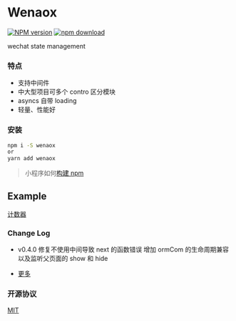 # Wenaox

[![NPM version][npm-image]][npm-url]
[![npm download][download-image]][download-url]

[npm-image]: https://img.shields.io/npm/v/wenaox.svg?style=flat-square
[npm-url]: https://npmjs.org/package/wenaox
[download-image]: https://img.shields.io/npm/dm/wenaox.svg?style=flat-square
[download-url]: https://npmjs.org/package/wenaox
[renaox-url]: https://github.com/cnyballk/renaox
[miniprogram-url]: https://developers.weixin.qq.com/miniprogram/dev/devtools/npm.html?search-key=npm

wechat state management

### 特点

- 支持中间件
- 中大型项目可多个 contro 区分模块
- asyncs 自带 loading
- 轻量、性能好

### 安装

```bash
npm i -S wenaox
or
yarn add wenaox
```

> 小程序如何[构建 npm][miniprogram-url]

## Example

[计数器](https://github.com/cnyballk/wenaox/tree/master/example/count)

### Change Log

- v0.4.0
  修复不使用中间导致 next 的函数错误
  增加 ormCom 的生命周期兼容以及监听父页面的 show 和 hide

* [更多](https://cnyballk.github.io/wenaox/CHANGELOG.html)

### 开源协议

[MIT](https://github.com/cnyballk/wenaox/blob/master/LICENSE)
